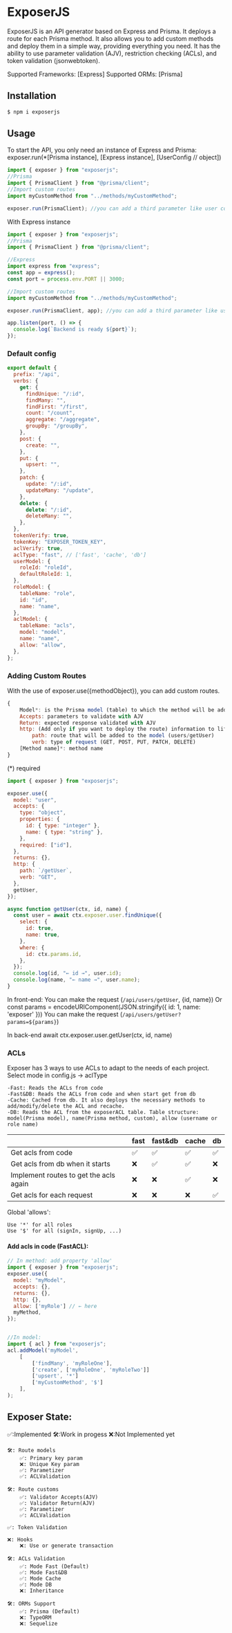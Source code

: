 # ExposerJS

ExposerJS is an API generator based on Express and Prisma. It deploys a route for each Prisma method.
It also allows you to add custom methods and deploy them in a simple way, providing everything you need.
It has the ability to use parameter validation (AJV), restriction checking (ACLs), and token validation (jsonwebtoken).

Supported Frameworks: [Express]
Supported ORMs: [Prisma]

## Installation

```bash
$ npm i exposerjs
```

## Usage

To start the API, you only need an instance of Express and Prisma:
exposer.run(\*[Prisma instance], [Express instance], [UserConfig // object])

```js
import { exposer } from "exposerjs";
//Prisma
import { PrismaClient } from "@prisma/client";
//Import custom routes
import myCustomMethod from "../methods/myCustomMethod";

exposer.run(PrismaClient); //you can add a third parameter like user configs
```

With Express instance

```js
import { exposer } from "exposerjs";
//Prisma
import { PrismaClient } from "@prisma/client";

//Express
import express from "express";
const app = express();
const port = process.env.PORT || 3000;

//Import custom routes
import myCustomMethod from "../methods/myCustomMethod";

exposer.run(PrismaClient, app); //you can add a third parameter like user configs

app.listen(port, () => {
  console.log(`Backend is ready ${port}`);
});
```

### Default config

```js
export default {
  prefix: "/api",
  verbs: {
    get: {
      findUnique: "/:id",
      findMany: "",
      findFirst: "/first",
      count: "/count",
      aggregate: "/aggregate",
      groupBy: "/groupBy",
    },
    post: {
      create: "",
    },
    put: {
      upsert: "",
    },
    patch: {
      update: "/:id",
      updateMany: "/update",
    },
    delete: {
      delete: "/:id",
      deleteMany: "",
    },
  },
  tokenVerify: true,
  tokenKey: "EXPOSER_TOKEN_KEY",
  aclVerify: true,
  aclType: "fast", // ['fast', 'cache', 'db']
  userModel: {
    roleId: "roleId",
    defaultRoleId: 1,
  },
  roleModel: {
    tableName: "role",
    id: "id",
    name: "name",
  },
  aclModel: {
    tableName: "acls",
    model: "model",
    name: "name",
    allow: "allow",
  },
};
```

### Adding Custom Routes

With the use of exposer.use({methodObject}), you can add custom routes.

```js
{
    Model*: is the Prisma model (table) to which the method will be added.
    Accepts: parameters to validate with AJV
    Return: expected response validated with AJV
    http: (Add only if you want to deploy the route) information to lift the route.
        path: route that will be added to the model (users/getUser)
        verb: type of request (GET, POST, PUT, PATCH, DELETE)
    [Method name]*: method name
}
```

(\*) required

```js
import { exposer } from "exposerjs";

exposer.use({
  model: "user",
  accepts: {
    type: "object",
    properties: {
      id: { type: "integer" },
      name: { type: "string" },
    },
    required: ["id"],
  },
  returns: {},
  http: {
    path: `/getUser`,
    verb: "GET",
  },
  getUser,
});

async function getUser(ctx, id, name) {
  const user = await ctx.exposer.user.findUnique({
    select: {
      id: true,
      name: true,
    },
    where: {
      id: ctx.params.id,
    },
  });
  console.log(id, "← id →", user.id);
  console.log(name, "← name →", user.name);
}
```

In front-end:
You can make the request (`/api/users/getUser`, {id, name})
Or
const params = encodeURIComponent(JSON.stringify({ id: 1, name: 'exposer' }))
You can make the request (`/api/users/getUser?params=${params}`)

In back-end
await ctx.exposer.user.getUser(ctx, id, name)

### ACLs

Exposer has 3 ways to use ACLs to adapt to the needs of each project.
Select mode in config.js → aclType

```
-Fast: Reads the ACLs from code
-Fast&DB: Reads the ACLs from code and when start get from db
-Cache: Cached from db. It also deploys the necessary methods to add/modify/delete the ACL and recache.
-DB: Reads the ACL from the exposerACL table. Table structure: model(Prisma model), name(Prisma method, custom), allow (username or role name)
```

|                                        | fast | fast&db | cache | db  |
| -------------------------------------- | ---- | ------- | ----- | --- |
| Get acls from code                     | ✅   | ✅      | ✅    | ✅  |
| Get acls from db when it starts        | ❌   | ✅      | ✅    | ❌  |
| Implement routes to get the acls again | ❌   | ❌      | ✅    | ❌  |
| Get acls for each request              | ❌   | ❌      | ❌    | ✅  |

Global 'allows':

```text
Use '*' for all roles
Use '$' for all (signIn, signUp, ...)
```

#### Add acls in code (FastACL):

```js
// In method: add property 'allow'
import { exposer } from "exposerjs";
exposer.use({
  model: "myModel",
  accepts: {},
  returns: {},
  http: {},
  allow: ['myRole'] // ← here
  myMethod,
});


//In model:
import { acl } from "exposerjs";
acl.addModel('myModel',
    [
        ['findMany', 'myRoleOne'],
        ['create', ['myRoleOne', 'myRoleTwo']]
        ['upsert', '*']
        ['myCustomMethod', '$']
    ],
);

```

## Exposer State:

✅:Implemented 🛠️:Work in progess ❌:Not Implemented yet

```
🛠️: Route models
    ✅: Primary key param
    ❌: Unique Key param
    ✅: Parametizer
    ✅: ACLValidation

🛠️: Route customs
    ✅: Validator Accepts(AJV)
    ✅: Validator Return(AJV)
    ✅: Parametizer
    ✅: ACLValidation

✅: Token Validation

❌: Hooks
    ❌: Use or generate transaction

🛠️: ACLs Validation
    ✅: Mode Fast (Default)
    ✅: Mode Fast&DB
    ✅: Mode Cache
    ✅: Mode DB
    ❌: Inheritance

🛠️: ORMs Support
    ✅: Prisma (Default)
    ❌: TypeORM
    ❌: Sequelize

```
